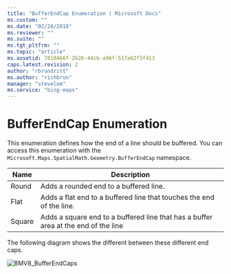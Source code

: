 ```yaml
---
title: "BufferEndCap Enumeration | Microsoft Docs"
ms.custom: ""
ms.date: "02/28/2018"
ms.reviewer: ""
ms.suite: ""
ms.tgt_pltfrm: ""
ms.topic: "article"
ms.assetid: 7810466f-2b26-44cb-a96f-517a62f3f413
caps.latest.revision: 2
author: "rbrundritt"
ms.author: "richbrun"
manager: "stevelom"
ms.service: "bing-maps"
---
```

# BufferEndCap Enumeration
This enumeration defines how the end of a line should be buffered. You can access this enumeration with the `Microsoft.Maps.SpatialMath.Geometry.BufferEndCap` namespace.

| Name | Description |
|------|-------------|
| Round | Adds a rounded end to a buffered line. |
| Flat | Adds a flat end to a buffered line that touches the end of the line. |
| Square | Adds a square end to a buffered line that has a buffer area at the end of the line |

The following diagram shows the different between these different end caps.

![BMV8_BufferEndCaps](..//media/bmv8-bufferendcaps.png)